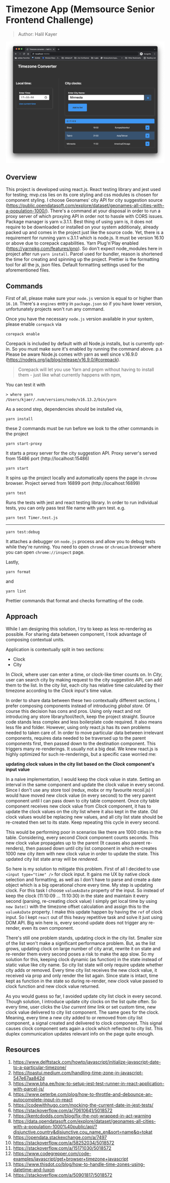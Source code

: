 # Timezone App (Memsource Senior Frontend Challenge)

> Author: Halil Kayer

![Timezone Converter App](timezone-app.png)
## Overview
This project is developed using react.js. React testing library and jest used for testing; mvp.css lies on its core styling and css modules is chosen for component styling. I choose Geonames' city API for city suggestion source (https://public.opendatasoft.com/explore/dataset/geonames-all-cities-with-a-population-1000/). There's a command at your disposal in order to run a proxy server of which proxying API in order not to hassle with CORS issues. Package manager is yarn v.3.1.1. Best thing of using yarn is, it does not require to be downloaded or installed on your system additionaly, already packed up and comes in the project just like the source code. Yet, there is a requirement for running  yarn v.3.1.1 which is node.js. It must be version 16.10 or above due to corepack capabilities. Yarn Plug'n'Play enabled (https://yarnpkg.com/features/pnp). So don't expect node_modules here in project after run `yarn install`. Parcel used for bundler, reason is shortened the time for creating and spinning up the project. Prettier is the formatting tool for all the js, json files. Default formatting settings used for the aforementioned files.


## Commands
First of all, please make sure your `node.js` version is equal to or higher than `16.10`. There's a `engines` entry in `package.json` so if you have lower version, unfortunately projects won't run any command.

Once you have the necessary `node.js` version available in your system, please enable `corepack` via

```shell
corepack enable
```

Corepack is included by default with all Node.js installs, but is currently opt-in. So you must make sure it's enabled by running the command above.
p.s Please be aware Node.js comes with yarn as well since v.16.9.0 (https://nodejs.org/ja/blog/release/v16.9.0/#corepack). 
>  Corepack will let you use Yarn and pnpm without having to install them - just like what currently happens with npm,

You can test it with

```shell
> where yarn 
/Users/kjaer/.nvm/versions/node/v16.13.2/bin/yarn
```

As a second step, dependencies should be installed via,

```shell
yarn install
```

these 2 commands must be run before we look to the other commands in the project

```shell
yarn start-proxy
```

It starts a proxy server for the city suggestion API. Proxy server's served from 15486 port (http://localhost:15486)

```shell
yarn start
```

It spins up the project locally and automatically opens the page in `chrome` browser. Project served from 16899 port (http://localhost:16899)

```shell
yarn test
```

Runs the tests with jest and react testing library. In order to run individual tests, you can only pass test file name with yarn test. e.g.

```shell
yarn test Timer.test.js
```
---

```shell
yarn test:debug
```

It attaches a debugger on `node.js` process and allow you to debug tests while they're running. You need to open `chrome` or `chromium` browser where you can open `chrome://inspect` page.

Lastly,

```shell
yarn format
```

and

```shell
yarn lint
```

Prettier commands that format and checks formatting of the code.

## Approach
While I am designing this solution, I try to keep as less re-rendering as possible. For sharing data between component, I took advantage of composing contextual units.

Application is contextually split in two sections:
- Clock
- City

In _Clock_, where user can enter a time, or clock-like timer counts on. In _City_, user can search city by making request to the city suggestion API, can add them to the list. In the city list, each city has relative time calculated by their timezone according to the _Clock_ input's time value.

In order to share data between these two contextually different sections, I prefer composing components instead of introducing _global store_. Of course this decision has cons and pros. Using only react and not introducing any store library/tool/tech, keep the project straight. Source code stands less complex and less boilerplate code required. It also means less file and folder. However, using only react.js has its own problems needed to taken care of. In order to move particular data between irrelevant components, requires data needed to be traversed up to the parent components first, then passed down to the destination component. This triggers many re-renderings. It usually not a big deal. We knew react.js is highly optimized for such re-renderings, but a specific case worried me:

**updating clock values in the city list based on the _Clock_ component's input value**

In a naive implementation, I would keep the clock value in state. Setting an interval in the same component and update the clock value in every second. Since I don't use any store tool (redux, mobx or my favourite recoil.js) I would have moved new clock value (in every second) to the very parent component until I can pass down to city table component. Once city table component receives new clock value from _Clock_ component, it has to update the clock values on the city list where it also kept in the state. Old clock values would be replacing new values, and all city list state should be re-created then set to its state. Keep repeating this cycle in every second.

This would be performing poor in scenarios like there are 1000 cities in the table. Considering, every second _Clock_ component counts seconds. This new clock value propagates up to the parent (It causes also parent re-renders), then passed down until city list component in which re-creates 1000 new city item with new clock value in order to update the state. This updated city list state array  will be _rendered_.

So here is my solution to mitigate this problem. First of all I decided to use `<input type="time" />` for clock input. It gains me UX by native clock selection and formatting, as well as I don't have to parse and create a date object which is a big operational chore every time. My step is updating clock. For this task I choose `valueAsDate` property of the input. So instead of keep the clock (11:10:09 ... 11:10:30) in the state and maintain it every second (parsing, re-creating clock value) I simply get local time by using `new Date()` with the timezone offset calculation and assign this to the `valueAsDate` property. I make this update happen by having the `ref` of clock input. So I kept `react` out of this heavy repetitive task and solve it just using DOM API. Big win here is, every second update does not trigger any re-render, even its own component.

There's still one problem stands, updating clock in the city list. Smaller size of the list won't make a significant performance problem. But, as the list grows, updating clock on large number of city arrat, rewrite it on state and re-render them every second poses a risk to make the app slow. So my solution for this, keeping clock dynamic (as function) in the state instead of static value like city name. So city list state will only require update whether city adds or removed. Every time city list receives the new clock value, it received via prop and only render the list again. Since state is intact, time kept as function in the state so during re-render, new clock value passed to clock function and new clock value returned.

As you would guess so far, I avoided update city list  clock in every second. Though solution, I introduce update city clocks on the list quite often.
So every time, user clicks the _Use current time_ link or set custom time, new clock value delivered to city list component. The same goes for the clock. Meaning, every time a new city added to or removed from city list component, a signal created and delivered to clock component. This signal causes clock component sets again a clock which reflected to city list. This duplex communication updates relevant info on the page quite enough.

## Resources
1. https://www.delftstack.com/howto/javascript/initialize-javascript-date-to-a-particular-timezone/
2. https://toastui.medium.com/handling-time-zone-in-javascript-547e67aa842d
3. https://www.bha.ee/how-to-setup-jest-test-runner-in-react-application-with-parcel-js/
4. https://www.peterbe.com/plog/how-to-throttle-and-debounce-an-autocomplete-input-in-react
5. https://codewithhugo.com/mocking-the-current-date-in-jest-tests/
6. https://stackoverflow.com/a/70610641/5018572
7. https://kentcdodds.com/blog/fix-the-not-wrapped-in-act-warning
8. https://data.opendatasoft.com/explore/dataset/geonames-all-cities-with-a-population-1000%40public/api/?disjunctive.country&disjunctive.cou_name_en&sort=name&q=tokat
9. https://opendata.stackexchange.com/a/7497
10. https://stackoverflow.com/a/58252034/5018572
11. https://stackoverflow.com/a/15171030/5018572
12. https://www.codegrepper.com/code-examples/javascript/get+browser+timezone+javascript
13. https://www.thisdot.co/blog/how-to-handle-time-zones-using-datetime-and-luxon
14. https://stackoverflow.com/a/50901817/5018572
